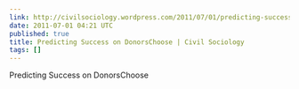 ```yaml
---
link: http://civilsociology.wordpress.com/2011/07/01/predicting-success-on-donorschoose/
date: 2011-07-01 04:21 UTC
published: true
title: Predicting Success on DonorsChoose | Civil Sociology
tags: []
---
```


Predicting Success on DonorsChoose
